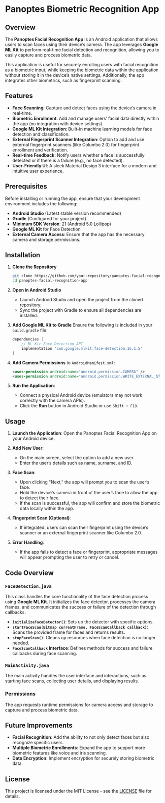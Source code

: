 # Panoptes Biometric Recognition App

## Overview

The **Panoptes Facial Recognition App** is an Android application that allows users to scan faces using their device’s camera. The app leverages **Google ML Kit** to perform real-time facial detection and recognition, allowing you to easily capture and process biometric data. 

This application is useful for securely enrolling users with facial recognition as a biometric input, while keeping the biometric data within the application without storing it in the device’s native settings. Additionally, the app integrates other biometrics, such as fingerprint scanning.

## Features

- **Face Scanning**: Capture and detect faces using the device’s camera in real-time.
- **Biometric Enrollment**: Add and manage users’ facial data directly within the app (no integration with device settings).
- **Google ML Kit Integration**: Built-in machine learning models for face detection and classification.
- **External Fingerprint Scanner Integration**: Option to add and use external fingerprint scanners (like Columbo 2.0) for fingerprint enrollment and verification.
- **Real-time Feedback**: Notify users whether a face is successfully detected or if there is a failure (e.g., no face detected).
- **User-Friendly UI**: A sleek Material Design 3 interface for a modern and intuitive user experience.

## Prerequisites

Before installing or running the app, ensure that your development environment includes the following:

- **Android Studio** (Latest stable version recommended)
- **Gradle** (Configured for your project)
- **Minimum SDK Version**: 21 (Android 5.0 Lollipop)
- **Google ML Kit** for Face Detection
- **External Camera Access**: Ensure that the app has the necessary camera and storage permissions.

## Installation

1. **Clone the Repository**
   ```bash
   git clone https://github.com/your-repository/panoptes-facial-recognition-app.git
   cd panoptes-facial-recognition-app
   ```

2. **Open in Android Studio**
   - Launch Android Studio and open the project from the cloned repository.
   - Sync the project with Gradle to ensure all dependencies are installed.

3. **Add Google ML Kit to Gradle**
   Ensure the following is included in your `build.gradle` file:
   ```gradle
   dependencies {
       // ML Kit Face Detection API
       implementation 'com.google.mlkit:face-detection:16.1.5'
   }
   ```

4. **Add Camera Permissions** to `AndroidManifest.xml`:
   ```xml
   <uses-permission android:name="android.permission.CAMERA" />
   <uses-permission android:name="android.permission.WRITE_EXTERNAL_STORAGE" />
   ```

5. **Run the Application**:
   - Connect a physical Android device (emulators may not work correctly with the camera APIs).
   - Click the **Run** button in Android Studio or use `Shift + F10`.

## Usage

1. **Launch the Application**: Open the Panoptes Facial Recognition App on your Android device.
   
2. **Add New User**: 
   - On the main screen, select the option to add a new user.
   - Enter the user’s details such as name, surname, and ID.

3. **Face Scan**:
   - Upon clicking "Next," the app will prompt you to scan the user’s face.
   - Hold the device's camera in front of the user’s face to allow the app to detect their face.
   - If the scan is successful, the app will confirm and store the biometric data locally within the app.

4. **Fingerprint Scan (Optional)**:
   - If integrated, users can scan their fingerprint using the device’s scanner or an external fingerprint scanner like Columbo 2.0.

5. **Error Handling**: 
   - If the app fails to detect a face or fingerprint, appropriate messages will appear prompting the user to retry or cancel.

## Code Overview

### `FaceDetection.java`
This class handles the core functionality of the face detection process using **Google ML Kit**. It initializes the face detector, processes the camera frames, and communicates the success or failure of the detection through callbacks.

- **`initializeFaceDetector()`**: Sets up the detector with specific options.
- **`startFaceScan(Bitmap currentFrame, FaceScanCallback callback)`**: Scans the provided frame for faces and returns results.
- **`stopFaceScan()`**: Cleans up resources when face detection is no longer needed.
- **`FaceScanCallback` Interface**: Defines methods for success and failure callbacks during face scanning.

### `MainActivity.java`
The main activity handles the user interface and interactions, such as starting face scans, collecting user details, and displaying results.

### Permissions
The app requests runtime permissions for camera access and storage to capture and process biometric data.

## Future Improvements

- **Facial Recognition**: Add the ability to not only detect faces but also recognize specific users.
- **Multiple Biometric Enrollments**: Expand the app to support more biometric features like voice and iris scanning.
- **Data Encryption**: Implement encryption for securely storing biometric data.

## License

This project is licensed under the MIT License - see the [LICENSE](LICENSE) file for details.
